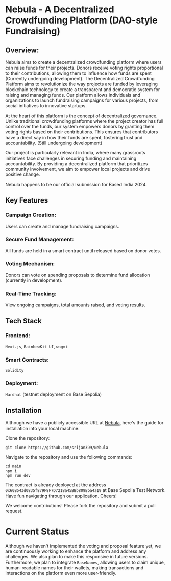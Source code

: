 # Nebula - A Decentralized Crowdfunding Platform (DAO-style Fundraising)

## Overview: 
Nebula aims to create a decentralized crowdfunding platform where users can raise funds for their projects. Donors receive voting rights proportional to their contributions, allowing them to influence how funds are spent (Currently undergoing development).
The Decentralized Crowdfunding Platform aims to revolutionize the way projects are funded by leveraging blockchain technology to create a transparent and democratic system for raising and managing funds. Our platform allows individuals and organizations to launch fundraising campaigns for various projects, from social initiatives to innovative startups.

At the heart of this platform is the concept of decentralized governance. Unlike traditional crowdfunding platforms where the project creator has full control over the funds, our system empowers donors by granting them voting rights based on their contributions. This ensures that contributors have a direct say in how their funds are spent, fostering trust and accountability. (Still undergoing development)

Our project is particularly relevant in India, where many grassroots initiatives face challenges in securing funding and maintaining accountability. By providing a decentralized platform that prioritizes community involvement, we aim to empower local projects and drive positive change. 

Nebula happens to be our official submission for Based India 2024.

## Key Features
### Campaign Creation: 
Users can create and manage fundraising campaigns.
### Secure Fund Management: 
All funds are held in a smart contract until released based on donor votes.
### Voting Mechanism: 
Donors can vote on spending proposals to determine fund allocation (currently in development).
### Real-Time Tracking: 
View ongoing campaigns, total amounts raised, and voting results.

## Tech Stack
### Frontend: 
`Next.js`, `RainbowKit UI`, `wagmi`
### Smart Contracts: 
`Solidity`
### Deployment: 
`Hardhat` (testnet deployment on Base Sepolia)

## Installation
Although we have a publicly accessible URL at [Nebula](https://nebula-two-opal.vercel.app), here's the guide for installation into your local machine:

Clone the repository:
``` 
git clone https://github.com/srijan399/Nebula 
```
Navigate to the repository and use the following commands:
```
cd main
npm i
npm run dev
```
The contract is already deployed at the address `0x60B543d0835f879F8F7D721Ba45BBb809Bba4a19` at Base Sepolia Test Network.
Have fun navigating through our application. Cheers!

We welcome contributions! Please fork the repository and submit a pull request.

# Current Status
Although we haven't implemented the voting and proposal feature yet, we are continuously working to enhance the platform and address any challenges. We also plan to make this responsive in future versions. Furthermore, we plan to integrate `BaseNames`, allowing users to claim unique, human-readable names for their wallets, making transactions and interactions on the platform even more user-friendly.
